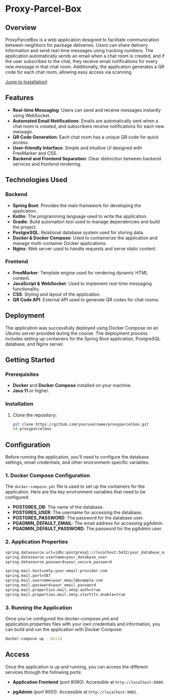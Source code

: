 # Proxy-Parcel-Box

## Overview

ProxyParcelBox is a web application designed to facilitate communication between neighbors for package deliveries. Users can share delivery information and send real-time messages using tracking numbers. The application automatically sends an email when a chat room is created, and if the user subscribes to the chat, they receive email notifications for every new message in that chat room. Additionally, the application generates a QR code for each chat room, allowing easy access via scanning.

[Jump to Installation!](#installation)

## Features

- **Real-time Messaging**: Users can send and receive messages instantly using WebSocket.
- **Automated Email Notifications**: Emails are automatically sent when a chat room is created, and subscribers receive notifications for each new message.
- **QR Code Generation**: Each chat room has a unique QR code for quick access.
- **User-friendly Interface**: Simple and intuitive UI designed with FreeMarker and CSS.
- **Backend and Frontend Separation**: Clear distinction between backend services and frontend rendering.

## Technologies Used

### Backend

- **Spring Boot**: Provides the main framework for developing the application.
- **Kotlin**: The programming language used to write the application.
- **Gradle**: Build automation tool used to manage dependencies and build the project.
- **PostgreSQL**: Relational database system used for storing data.
- **Docker & Docker Compose**: Used to containerize the application and manage multi-container Docker applications.
- **Nginx**: Web server used to handle requests and serve static content.

### Frontend

- **FreeMarker**: Template engine used for rendering dynamic HTML content.
- **JavaScript & WebSocket**: Used to implement real-time messaging functionality.
- **CSS**: Styling and layout of the application.
- **QR Code API**: External API used to generate QR codes for chat rooms.

## Deployment

The application was successfully deployed using Docker Compose on an Ubuntu server provided during the course. The deployment process includes setting up containers for the Spring Boot application, PostgreSQL database, and Nginx server.

## Getting Started

### Prerequisites

- **Docker** and **Docker Compose** installed on your machine.
- **Java 11** or higher.

### Installation

1. Clone the repository:
   ```bash
   git clone https://github.com/yourusername/proxyparcelbox.git
   cd proxyparcelbox

## Configuration

Before running the application, you'll need to configure the database settings, email credentials, and other environment-specific variables.

### 1. Docker Compose Configuration

The `docker-compose.yml` file is used to set up the containers for the application. Here are the key environment variables that need to be configured:

- **POSTGRES_DB**: The name of the database.
- **POSTGRES_USER**: The username for accessing the database.
- **POSTGRES_PASSWORD**: The password for the database user.
- **PGADMIN_DEFAULT_EMAIL**: The email address for accessing pgAdmin.
- **PGADMIN_DEFAULT_PASSWORD**: The password for the pgAdmin user.

### 2. Application Properties

```bash
spring.datasource.url=jdbc:postgresql://localhost:5432/your_database_name
spring.datasource.username=your_database_user
spring.datasource.password=your_secure_password

spring.mail.host=smtp.your-email-provider.com
spring.mail.port=587
spring.mail.username=your_email@example.com
spring.mail.password=your_email_password
spring.mail.properties.mail.smtp.auth=true
spring.mail.properties.mail.smtp.starttls.enable=true
```
### 3. Running the Application
Once you've configured the docker-compose.yml and application.properties files with your own credentials and information, you can build and run the application with Docker Compose:
```bash
docker-compose up --build
```
## Access

Once the application is up and running, you can access the different services through the following ports:

- **Application Frontend** (port 8080): Accessible at `http://localhost:8080`.

- **pgAdmin** (port 9001): Accessible at `http://localhost:9001`.
